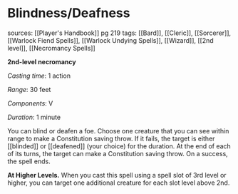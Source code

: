 # Blindness/Deafness
sources: [[Player's Handbook]] pg 219
tags: [[Bard]], [[Cleric]], [[Sorcerer]], [[Warlock Fiend Spells]], [[Warlock Undying Spells]], [[Wizard]], [[2nd level]], [[Necromancy Spells]]

**2nd-level necromancy**

*Casting time*: 1 action

*Range*: 30 feet

*Components*: V

*Duration*: 1 minute

You can blind or deafen a foe. Choose one creature that you can see within range to make a Constitution saving throw. If it fails, the target is either [[blinded]] or [[deafened]] (your choice) for the duration. At the end of each of its turns, the target can make a Constitution saving throw. On a success, the spell ends.

**At Higher Levels.** When you cast this spell using a spell slot of 3rd level or higher, you can target one additional creature for each slot level above 2nd.
